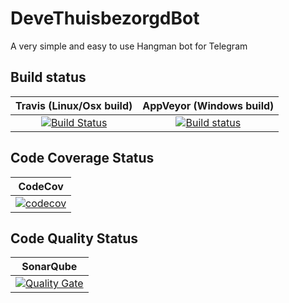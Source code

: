 # DeveThuisbezorgdBot
A very simple and easy to use Hangman bot for Telegram

## Build status

| Travis (Linux/Osx build) | AppVeyor (Windows build) |
|:------------------------:|:------------------------:|
| [![Build Status](https://travis-ci.org/devedse/DeveThuisbezorgdBot.svg?branch=master)](https://travis-ci.org/devedse/DeveThuisbezorgdBot) | [![Build status](https://ci.appveyor.com/api/projects/status/ha2afc0dq2krenyr?svg=true)](https://ci.appveyor.com/project/devedse/devethuisbezorgdbot) |

## Code Coverage Status

| CodeCov |
|:-------:|
| [![codecov](https://codecov.io/gh/devedse/DeveThuisbezorgdBot/branch/master/graph/badge.svg)](https://codecov.io/gh/devedse/DeveThuisbezorgdBot) |

## Code Quality Status

| SonarQube |
|:---------:|
| [![Quality Gate](https://sonarcloud.io/api/project_badges/measure?project=DeveThuisbezorgdBot&metric=alert_status)](https://sonarcloud.io/dashboard?id=DeveThuisbezorgdBot) |